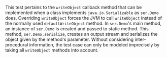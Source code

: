 [//]: # (MAIN: ser.Demo)
This test pertains to the ```writeObject``` callback method that can be implemented when a class
implements ```java.io.Serializable``` as ```ser.Demo``` does. Overriding ```writeObject``` forces
the JVM to call ```writeObject``` instead of the normally used ```defaultWriteObject``` method. In
```ser.Demo```'s main method, an instance of ```ser.Demo``` is created and passed to static method.
This method, ```ser.Demo.serialize```, creates an output stream and serializes the object given by the method's parameter.
Without considering inter-procedural information, the test case can only be modeled imprecisely by
taking all ```writeObject``` methods into account.
